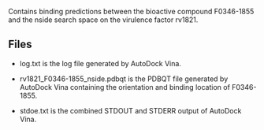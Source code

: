 Contains binding predictions between the bioactive compound F0346-1855 and the nside search space on the virulence factor rv1821.

## Files

- log.txt is the log file generated by AutoDock Vina.

- rv1821_F0346-1855_nside.pdbqt is the PDBQT file generated by AutoDock Vina containing the orientation and binding location of F0346-1855.

- stdoe.txt is the combined STDOUT and STDERR output of AutoDock Vina.

